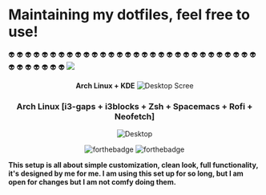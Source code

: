 # Maintaining my dotfiles, feel free to use!
:alien: :alien: :alien: :alien: :alien: :alien: :alien: :alien: :alien: :alien: :alien: :alien: :alien: :alien: :alien: :alien: :alien: :alien: :alien: :alien: :alien: :alien: :alien: :alien: :alien: :alien: :alien: :alien: :alien: :alien: :alien: :alien: :alien: :alien: :alien: :alien: :alien: 
<img src="https://img.shields.io/github/license/nikoloskid/dotfiles"/>

<p align="center">
  <b>Arch Linux + KDE</b>
<img src="https://github.com/nikoloskid/dotfiles/blob/master/screenshot/desktop.png"
alt="Desktop Scree"
style="float: center"/>
</p>

<div align="center">

### Arch Linux [i3-gaps + i3blocks + Zsh + Spacemacs + Rofi + Neofetch]

![Desktop](https://github.com/da-edra/dotfiles/blob/master/.screenshots/desktop.png)

![forthebadge](https://forthebadge.com/images/badges/built-with-love.svg)
![forthebadge](https://forthebadge.com/images/badges/made-with-crayons.svg)
</div>

**This setup is all about simple customization, clean look, full functionality, it's designed by me for me.
I am using this set up for so long, but I am open for changes but I am not comfy doing them.**
